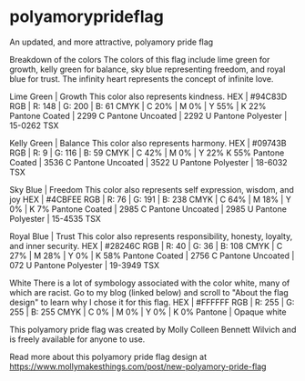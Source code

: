 # polyamoryprideflag
An updated, and more attractive, polyamory pride flag

Breakdown of the colors
The colors of this flag include lime green for growth, kelly green for balance, sky blue representing freedom, and royal blue for trust. The infinity heart represents the concept of infinite love.

Lime Green | Growth
This color also represents kindness.
HEX | #94C83D 
RGB | R: 148 | G: 200 | B: 61 
CMYK | C 20% | M 0% | Y 55% | K 22% 
Pantone Coated | 2299 C 
Pantone Uncoated | 2292 U 
Pantone Polyester | 15-0262 TSX

Kelly Green | Balance
This color also represents harmony.
HEX | #09743B 
RGB | R: 9 | G: 116 | B: 59 
CMYK | C 42% | M 0% | Y 22%   K 55% 
Pantone Coated | 3536 C 
Pantone Uncoated | 3522 U 
Pantone Polyester | 18-6032 TSX 

Sky Blue | Freedom
This color also represents self expression, wisdom, and joy
HEX | #4CBFEE 
RGB | R: 76 | G: 191 | B: 238 
CMYK | C 64% | M 18% | Y 0% | K 7% 
Pantone Coated | 2985 C 
Pantone Uncoated | 2985 U 
Pantone Polyester | 15-4535 TSX 

Royal Blue | Trust
This color also represents responsibility, honesty, loyalty, and inner security.
HEX | #28246C 
RGB | R: 40 | G: 36 | B: 108 
CMYK | C 27% | M 28% | Y 0% | K 58% 
Pantone Coated | 2756 C 
Pantone Uncoated | 072 U 
Pantone Polyester | 19-3949 TSX 

White
There is a lot of symbology associated with the color white, many of which are racist. Go to my blog (linked below) and scroll to "About the flag design" to learn why I chose it for this flag.
HEX | #FFFFFF
RGB | R: 255 | G: 255 | B: 255 
CMYK | C 0% | M 0% | Y 0% | K 0% 
Pantone | Opaque white

This polyamory pride flag was created by Molly Colleen Bennett Wilvich and is freely available for anyone to use.

Read more about this polyamory pride flag design at https://www.mollymakesthings.com/post/new-polyamory-pride-flag
